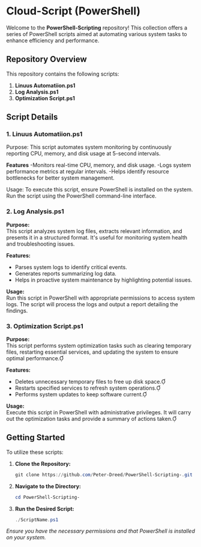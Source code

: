 # Cloud-Script (PowerShell)
Welcome to the **PowerShell-Scripting** repository! This collection offers a series of PowerShell scripts aimed at automating various system tasks to enhance efficiency and performance.

## Repository Overview

This repository contains the following scripts:

1. **Linuus Automatiion.ps1**
2. **Log Analysis.ps1**
3. **Optimization Script.ps1**

## Script Details

### 1. Linuus Automatiion.ps1

Purpose:
This script automates system monitoring by continuously reporting CPU, memory, and disk usage at 5-second intervals.

**Features**
-Monitors real-time CPU, memory, and disk usage.
-Logs system performance metrics at regular intervals.
-Helps identify resource bottlenecks for better system management.

Usage:
To execute this script, ensure PowerShell is installed on the system. Run the script using the PowerShell command-line interface.

### 2. Log Analysis.ps1

**Purpose:**  
This script analyzes system log files, extracts relevant information, and presents it in a structured format. It's useful for monitoring system health and troubleshooting issues.

**Features:**
- Parses system logs to identify critical events.
- Generates reports summarizing log data.
- Helps in proactive system maintenance by highlighting potential issues.

**Usage:**  
Run this script in PowerShell with appropriate permissions to access system logs. The script will process the logs and output a report detailing the findings.

### 3. Optimization Script.ps1

**Purpose:**  
This script performs system optimization tasks such as clearing temporary files, restarting essential services, and updating the system to ensure optimal performance.

**Features:**
- Deletes unnecessary temporary files to free up disk space.
- Restarts specified services to refresh system operations.
- Performs system updates to keep software current.

**Usage:**  
Execute this script in PowerShell with administrative privileges. It will carry out the optimization tasks and provide a summary of actions taken.

## Getting Started

To utilize these scripts:

1. **Clone the Repository:**
   ```PowerShell
   git clone https://github.com/Peter-Dreed/PowerShell-Scripting-.git
   ```
2. **Navigate to the Directory:**
   ```PowerShell
   cd PowerShell-Scripting-
   ```
3. **Run the Desired Script:**
   ```PowerShell
   ./ScriptName.ps1
   ```

*Ensure you have the necessary permissions and that PowerShell is installed on your system.*
